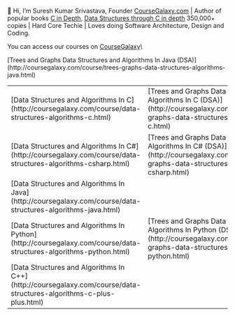 👋 Hi, I’m Suresh Kumar Srivastava, Founder [CourseGalaxy.com]( http://coursegalaxy.com/) | Author of popular books [C in Depth]( https://www.amazon.in/C-Depth-Deepali-Srivastava/dp/8183330487/), [Data Structures through C in depth]( https://www.amazon.in/Data-Structures-Through-C-Depth/dp/8176567418/) 350,000+ copies | Hard Core Techie | Loves doing Software Architecture, Design and Coding.

You can access our courses on [CourseGalaxy]( http://coursegalaxy.com/)\
<div>
  <table>
    <tr>
      <td>[Data Structures and Algorithms In C](http://coursegalaxy.com/course/data-structures-algorithms-c.html)</td>
      <td>[Trees and Graphs Data Structures and Algorithms In C (DSA)](http://coursegalaxy.com/course/trees-graphs-data-structures-algorithms-c.html)</td>
    </tr>
    <tr>
      <td>[Data Structures and Algorithms In C#](http://coursegalaxy.com/course/data-structures-algorithms-csharp.html)</td>
      <td>[Trees and Graphs Data Structures and Algorithms In C# (DSA)](http://coursegalaxy.com/course/trees-graphs-data-structures-algorithms-csharp.html)</td>
    </tr>
    <tr>
      <td>[Data Structures and Algorithms In Java](http://coursegalaxy.com/course/data-structures-algorithms-java.html)</td>
      <td></td>[Trees and Graphs Data Structures and Algorithms In Java (DSA)](http://coursegalaxy.com/course/trees-graphs-data-structures-algorithms-java.html)</td>
    </tr>
    <tr>
      <td>[Data Structures and Algorithms In Python](http://coursegalaxy.com/course/data-structures-algorithms-python.html)</td>
      <td>[Trees and Graphs Data Structures and Algorithms In Python (DSA)](http://coursegalaxy.com/course/trees-graphs-data-structures-algorithms-python.html)</td>
     </tr>
    <tr>
      <td>[Data Structures and Algorithms In C++](http://coursegalaxy.com/course/data-structures-algorithms-c-plus-plus.html)</td>
     </tr>
  </table>
</div>

<!---
[![data-structures-algorithms-java](https://user-images.githubusercontent.com/96913690/200234744-14a5ed97-085f-44f3-9298-979c2053c580.jpg)](http://coursegalaxy.com/)
[![data-structures-algorithms-python](https://user-images.githubusercontent.com/96913690/200234827-86aec10a-bfab-4371-91fc-e2be855ff1ff.jpg)](http://coursegalaxy.com/)
[![data-structures-algorithms-c](https://user-images.githubusercontent.com/96913690/200234592-25d33957-0e9e-4cc0-b324-2a73325aca85.jpg)](http://coursegalaxy.com/)
[![data-structures-algorithms-csharp](https://user-images.githubusercontent.com/96913690/200234905-67b85dfd-20c4-4f4b-afd2-e10d3568fff8.jpg)](http://coursegalaxy.com/)


I am an Founder of CourseGalaxy.com and have written two books – [C in Depth](https://www.amazon.in/C-Depth-Deepali-Srivastava/dp/8183330487/),  [Data Structures through C in depth](https://www.amazon.in/Data-Structures-Through-C-Depth/dp/8176567418/)

You can access our courses on [CourseGalaxy](http://coursegalaxy.com/) -\
[Data Structures and Algorithms In C](http://coursegalaxy.com/course/data-structures-algorithms-c.html)\
[Data Structures and Algorithms In C++](http://coursegalaxy.com/course/data-structures-algorithms-c-plus-plus.html)\
[Data Structures and Algorithms In C#](http://coursegalaxy.com/course/data-structures-algorithms-csharp.html)\
[Data Structures and Algorithms In Java](http://coursegalaxy.com/course/data-structures-algorithms-java.html)\
[Data Structures and Algorithms In Python](http://coursegalaxy.com/course/data-structures-algorithms-python.html)


- 👋 Hi, I’m @suresh-srivastava
- 👀 I’m interested in ...
- 🌱 I’m currently learning ...
- 💞️ I’m looking to collaborate on ...
- 📫 How to reach me ...


suresh-srivastava/suresh-srivastava is a ✨ special ✨ repository because its `README.md` (this file) appears on your GitHub profile.
You can click the Preview link to take a look at your changes.
--->
